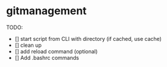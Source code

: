 # gitmanagement

TODO:

- [] start script from CLI with directory (if cached, use cache)
- [] clean up
- [] add reload command  (optional)
- [] Add .bashrc commands